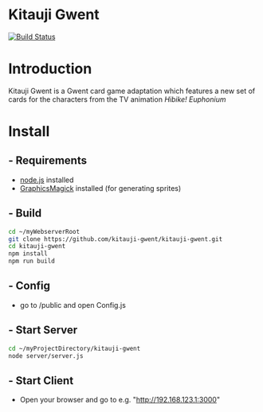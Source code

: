 # Kitauji Gwent

[![Build Status](https://travis-ci.org/kitauji-gwent/kitauji-gwent.svg?branch=master)](https://travis-ci.org/kitauji-gwent/kitauji-gwent)

# Introduction

Kitauji Gwent is a Gwent card game adaptation which features a new set of cards for the characters from the TV animation *Hibike! Euphonium*

# Install
## - Requirements
- [node.js](https://nodejs.org/) installed
- [GraphicsMagick](http://www.graphicsmagick.org) installed (for generating sprites)

## - Build

```sh
cd ~/myWebserverRoot
git clone https://github.com/kitauji-gwent/kitauji-gwent.git
cd kitauji-gwent
npm install
npm run build
```


## - Config
- go to /public and open Config.js

## - Start Server
```sh
cd ~/myProjectDirectory/kitauji-gwent
node server/server.js
```

## - Start Client
- Open your browser and go to e.g. "http://192.168.123.1:3000"
